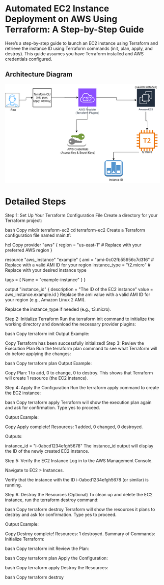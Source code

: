 # Automated EC2 Instance Deployment on AWS Using Terraform: A Step-by-Step Guide
Here’s a step-by-step guide to launch an EC2 instance using Terraform and retrieve the instance ID using Terraform commands (init, plan, apply, and destroy). This guide assumes you have Terraform installed and AWS credentials configured.

## Architecture Diagram

![Image Alt](https://raw.githubusercontent.com/melford244/First_terraform_project/3cc8a7116ddf39247eb75ddbc88ac2c0ce3c4886/terraform.drawio.png)

# Detailed Steps 
Step 1: Set Up Your Terraform Configuration File
Create a directory for your Terraform project:

bash
Copy
mkdir terraform-ec2
cd terraform-ec2
Create a Terraform configuration file named main.tf:

hcl
Copy
provider "aws" {
  region = "us-east-1"  # Replace with your preferred AWS region
}

resource "aws_instance" "example" {
  ami           = "ami-0c02fb55956c7d316"  # Replace with a valid AMI ID for your region
  instance_type = "t2.micro"              # Replace with your desired instance type

  tags = {
    Name = "example-instance"
  }
}

output "instance_id" {
  description = "The ID of the EC2 instance"
  value       = aws_instance.example.id
}
Replace the ami value with a valid AMI ID for your region (e.g., Amazon Linux 2 AMI).

Replace the instance_type if needed (e.g., t3.micro).

Step 2: Initialize Terraform
Run the terraform init command to initialize the working directory and download the necessary provider plugins:

bash
Copy
terraform init
Output Example:

Copy
Terraform has been successfully initialized!
Step 3: Review the Execution Plan
Run the terraform plan command to see what Terraform will do before applying the changes:

bash
Copy
terraform plan
Output Example:

Copy
Plan: 1 to add, 0 to change, 0 to destroy.
This shows that Terraform will create 1 resource (the EC2 instance).

Step 4: Apply the Configuration
Run the terraform apply command to create the EC2 instance:

bash
Copy
terraform apply
Terraform will show the execution plan again and ask for confirmation. Type yes to proceed.

Output Example:

Copy
Apply complete! Resources: 1 added, 0 changed, 0 destroyed.

Outputs:

instance_id = "i-0abcd1234efgh5678"
The instance_id output will display the ID of the newly created EC2 instance.

Step 5: Verify the EC2 Instance
Log in to the AWS Management Console.

Navigate to EC2 > Instances.

Verify that the instance with the ID i-0abcd1234efgh5678 (or similar) is running.

Step 6: Destroy the Resources (Optional)
To clean up and delete the EC2 instance, run the terraform destroy command:

bash
Copy
terraform destroy
Terraform will show the resources it plans to destroy and ask for confirmation. Type yes to proceed.

Output Example:

Copy
Destroy complete! Resources: 1 destroyed.
Summary of Commands:
Initialize Terraform:

bash
Copy
terraform init
Review the Plan:

bash
Copy
terraform plan
Apply the Configuration:

bash
Copy
terraform apply
Destroy the Resources:

bash
Copy
terraform destroy
